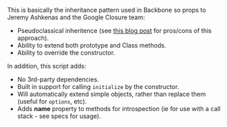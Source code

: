 This is basically the inheritance pattern used in Backbone so props to Jeremy Ashkenas and the Google Closure team:

* Pseudoclassical inheritence (see [this blog post](http://bolinfest.com/javascript/inheritance.php) for pros/cons of this approach).
* Ability to extend both prototype and Class methods.
* Ability to override the constructor.

In addition, this script adds:

* No 3rd-party dependencies.
* Built in support for calling `initialize` by the constructor.
* Will automatically extend simple objects, rather than replace them (useful for `options`, etc).
* Adds __name__ property to methods for introspection (ie for use with a call stack - see specs for usage).